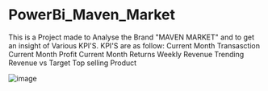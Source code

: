 # PowerBi_Maven_Market
This is a Project made to Analyse the Brand "MAVEN MARKET" and to get an insight of Various KPI'S.
KPI'S are as follow:
Current Month Transasction
Current Month Profit
Current Month Returns
Weekly Revenue Trending
Revenue vs Target
Top selling Product

![image](https://github.com/Ravi7948/PowerBi_Maven_Market/assets/151816158/2492492c-c537-45ff-83a3-bcac801575b3)
